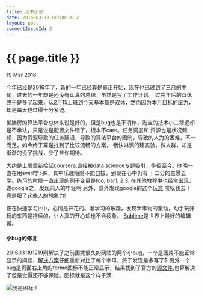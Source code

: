```yaml
---
title: 周末小记
date: 2016-03-19 00:00:00 Z
layout: post
commentIssueId: 2
---
```


{{ page.title }}
================

<p class="meta">19 Mar 2016</p>

今年已经是2016年了，新的一年已经算是真正开始，现在也已过到了三月的中旬，过去的一年却是还没有认真的总结，虽然是写了工作计划。
过完年后的双休终于是多了起来，从2月15上班到今天基本都是双休，然而因为本月目标的压力，却是每天也过得十分紧迫。


御膳房的算法平台总体来说是好的，但是bug也是不消停，淘宝的技术小二穆远却是不承认，只是说是配置文件错了，根本不care。任务调度和
资源也是状况频频，因为资源导致的任务延迟，导致的算法平台的限制，导致的人为的困难，不一而足。如今终于算是找到了比较流畅的方案，
畅快淋漓的建实验，做人群，却是渐渐的没了挑战，少了些许期待。


大约是上周重新拾起coursera,直接被data science专题吸引，徘徊至今。昨晚一直在用swirl学习R，其中乐趣隐隐不能自拔，到现在心中仍有
十二分的意愿去学。练习的时候一直出现的例子变量是foo, bar[1](http://stackoverflow.com/questions/4868904/what-is-the-origin-of-foo-and-bar),
[2](https://en.wikipedia.org/wiki/Foobar),[3](https://www.quora.com/Why-do-foo-and-bar-appear-frequently-in-programming-language-tutorials).
在其他教程中也经常出现，遂google之，发现前人的年轻啊.另外，意外发现google的这个[玩意](http://www.google.com/foobar/).哎吆我去！
真是服了这些人的想象力!


正在快速学习js中，心情是开花的。唯学习的乐趣，发现新事物的激动，动手玩好玩的东西是持续的，让人真的开心却也不会疲惫。
[Sublime](http://www.sublimetext.com/)是世界上最好的编辑器。

#### 小bug的修复

2016031191219刚解决了之前困扰很久的网站的两个小bug，一个是图片不能正常显示的问题，[解决方案](https://jekyllrb.com/docs/posts/)仔细重新对比了每个字母，终于发现是多写了$.另外一个bug是页面右上角的forme图标不能正常显示，结果找到了官方的[源文件](https://github.com/blog/273-github-ribbons),也算解决了但是觉得还不够保险。图标就是这个样子滴：

![我是图标！]({{site.url}}/images/forkme_right_darkblue_121621.png)

